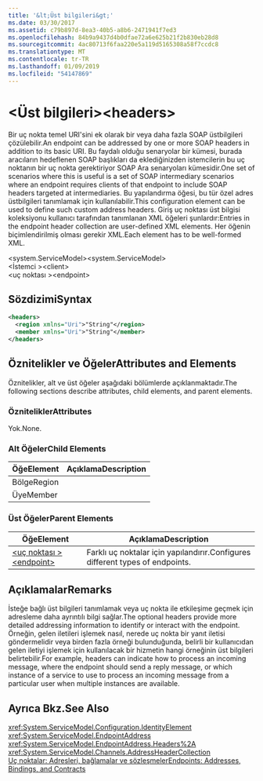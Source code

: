 ```yaml
---
title: '&lt;Üst bilgileri&gt;'
ms.date: 03/30/2017
ms.assetid: c79b897d-8ea3-40b5-a8b6-2471941f7ed3
ms.openlocfilehash: 84b9a9437d4b0dfae72a6e625b21f2b830eb28d8
ms.sourcegitcommit: 4ac80713f6faa220e5a119d5165308a58f7ccdc8
ms.translationtype: MT
ms.contentlocale: tr-TR
ms.lasthandoff: 01/09/2019
ms.locfileid: "54147869"
---
```

# <a name="ltheadersgt"></a><span data-ttu-id="540c1-102">&lt;Üst bilgileri&gt;</span><span class="sxs-lookup"><span data-stu-id="540c1-102">&lt;headers&gt;</span></span>
<span data-ttu-id="540c1-103">Bir uç nokta temel URI'sini ek olarak bir veya daha fazla SOAP üstbilgileri çözülebilir.</span><span class="sxs-lookup"><span data-stu-id="540c1-103">An endpoint can be addressed by one or more SOAP headers in addition to its basic URI.</span></span> <span data-ttu-id="540c1-104">Bu faydalı olduğu senaryolar bir kümesi, burada aracıların hedeflenen SOAP başlıkları da eklediğinizden istemcilerin bu uç noktanın bir uç nokta gerektiriyor SOAP Ara senaryoları kümesidir.</span><span class="sxs-lookup"><span data-stu-id="540c1-104">One set of scenarios where this is useful is a set of SOAP intermediary scenarios where an endpoint requires clients of that endpoint to include SOAP headers targeted at intermediaries.</span></span> <span data-ttu-id="540c1-105">Bu yapılandırma öğesi, bu tür özel adres üstbilgileri tanımlamak için kullanılabilir.</span><span class="sxs-lookup"><span data-stu-id="540c1-105">This configuration element can be used to define such custom address headers.</span></span> <span data-ttu-id="540c1-106">Giriş uç noktası üst bilgisi koleksiyonu kullanıcı tarafından tanımlanan XML öğeleri şunlardır:</span><span class="sxs-lookup"><span data-stu-id="540c1-106">Entries in the endpoint header collection are user-defined XML elements.</span></span> <span data-ttu-id="540c1-107">Her öğenin biçimlendirilmiş olması gerekir XML.</span><span class="sxs-lookup"><span data-stu-id="540c1-107">Each element has to be well-formed XML.</span></span>  
  
 <span data-ttu-id="540c1-108">\<system.ServiceModel></span><span class="sxs-lookup"><span data-stu-id="540c1-108">\<system.ServiceModel></span></span>  
<span data-ttu-id="540c1-109">\<İstemci ></span><span class="sxs-lookup"><span data-stu-id="540c1-109">\<client></span></span>  
<span data-ttu-id="540c1-110">\<uç noktası ></span><span class="sxs-lookup"><span data-stu-id="540c1-110">\<endpoint></span></span>  
  
## <a name="syntax"></a><span data-ttu-id="540c1-111">Sözdizimi</span><span class="sxs-lookup"><span data-stu-id="540c1-111">Syntax</span></span>  
  
```xml  
<headers>
  <region xmlns="Uri">"String"</region>
  <member xmlns="Uri">"String"</member>
</headers>
```  
  
## <a name="attributes-and-elements"></a><span data-ttu-id="540c1-112">Öznitelikler ve Öğeler</span><span class="sxs-lookup"><span data-stu-id="540c1-112">Attributes and Elements</span></span>  
 <span data-ttu-id="540c1-113">Öznitelikler, alt ve üst öğeler aşağıdaki bölümlerde açıklanmaktadır.</span><span class="sxs-lookup"><span data-stu-id="540c1-113">The following sections describe attributes, child elements, and parent elements.</span></span>  
  
### <a name="attributes"></a><span data-ttu-id="540c1-114">Öznitelikler</span><span class="sxs-lookup"><span data-stu-id="540c1-114">Attributes</span></span>  
 <span data-ttu-id="540c1-115">Yok.</span><span class="sxs-lookup"><span data-stu-id="540c1-115">None.</span></span>  
  
### <a name="child-elements"></a><span data-ttu-id="540c1-116">Alt Öğeler</span><span class="sxs-lookup"><span data-stu-id="540c1-116">Child Elements</span></span>  
  
|<span data-ttu-id="540c1-117">Öğe</span><span class="sxs-lookup"><span data-stu-id="540c1-117">Element</span></span>|<span data-ttu-id="540c1-118">Açıklama</span><span class="sxs-lookup"><span data-stu-id="540c1-118">Description</span></span>|  
|-------------|-----------------|  
|<span data-ttu-id="540c1-119">Bölge</span><span class="sxs-lookup"><span data-stu-id="540c1-119">Region</span></span>||  
|<span data-ttu-id="540c1-120">Üye</span><span class="sxs-lookup"><span data-stu-id="540c1-120">Member</span></span>||  
  
### <a name="parent-elements"></a><span data-ttu-id="540c1-121">Üst Öğeler</span><span class="sxs-lookup"><span data-stu-id="540c1-121">Parent Elements</span></span>  
  
|<span data-ttu-id="540c1-122">Öğe</span><span class="sxs-lookup"><span data-stu-id="540c1-122">Element</span></span>|<span data-ttu-id="540c1-123">Açıklama</span><span class="sxs-lookup"><span data-stu-id="540c1-123">Description</span></span>|  
|-------------|-----------------|  
|[<span data-ttu-id="540c1-124">\<uç noktası ></span><span class="sxs-lookup"><span data-stu-id="540c1-124">\<endpoint></span></span>](../../../../../docs/framework/configure-apps/file-schema/wcf/endpoint-of-client.md)|<span data-ttu-id="540c1-125">Farklı uç noktalar için yapılandırır.</span><span class="sxs-lookup"><span data-stu-id="540c1-125">Configures different types of endpoints.</span></span>|  
  
## <a name="remarks"></a><span data-ttu-id="540c1-126">Açıklamalar</span><span class="sxs-lookup"><span data-stu-id="540c1-126">Remarks</span></span>  
 <span data-ttu-id="540c1-127">İsteğe bağlı üst bilgileri tanımlamak veya uç nokta ile etkileşime geçmek için adresleme daha ayrıntılı bilgi sağlar.</span><span class="sxs-lookup"><span data-stu-id="540c1-127">The optional headers provide more detailed addressing information to identify or interact with the endpoint.</span></span> <span data-ttu-id="540c1-128">Örneğin, gelen iletileri işlemek nasıl, nerede uç nokta bir yanıt iletisi göndermelidir veya birden fazla örneği bulunduğunda, belirli bir kullanıcıdan gelen iletiyi işlemek için kullanılacak bir hizmetin hangi örneğinin üst bilgileri belirtebilir.</span><span class="sxs-lookup"><span data-stu-id="540c1-128">For example, headers can indicate how to process an incoming message, where the endpoint should send a reply message, or which instance of a service to use to process an incoming message from a particular user when multiple instances are available.</span></span>  
  
## <a name="see-also"></a><span data-ttu-id="540c1-129">Ayrıca Bkz.</span><span class="sxs-lookup"><span data-stu-id="540c1-129">See Also</span></span>  
 <xref:System.ServiceModel.Configuration.IdentityElement>  
 <xref:System.ServiceModel.EndpointAddress>  
 <xref:System.ServiceModel.EndpointAddress.Headers%2A>  
 <xref:System.ServiceModel.Channels.AddressHeaderCollection>  
 [<span data-ttu-id="540c1-130">Uç noktalar: Adresleri, bağlamalar ve sözleşmeler</span><span class="sxs-lookup"><span data-stu-id="540c1-130">Endpoints: Addresses, Bindings, and Contracts</span></span>](../../../../../docs/framework/wcf/feature-details/endpoints-addresses-bindings-and-contracts.md)
